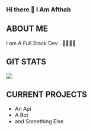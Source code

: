 

### Hi there 👋 I Am Afthab

## ABOUT ME

I am A Full Stack Dev . 🐱‍💻✨✨

## GIT STATS
<img src="https://github-readme-stats.vercel.app/api?username=afthab208&show_icons=true&theme=radical&title_color=8E2DE2&text_color=fff&icon_color=8E2DE2">




## CURRENT PROJECTS
- An Api
- A Bot
- and Something Else



